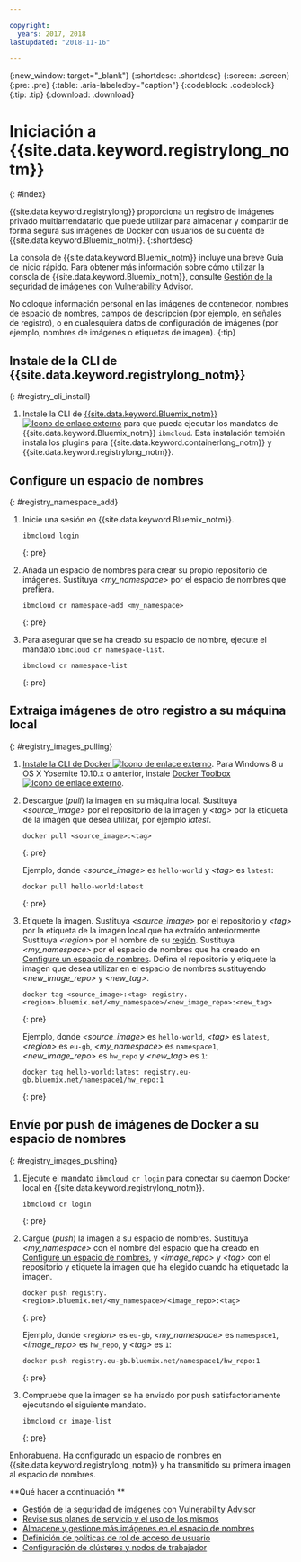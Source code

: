 ```yaml
---

copyright:
  years: 2017, 2018
lastupdated: "2018-11-16"

---
```


{:new_window: target="_blank"}
{:shortdesc: .shortdesc}
{:screen: .screen}
{:pre: .pre}
{:table: .aria-labeledby="caption"}
{:codeblock: .codeblock}
{:tip: .tip}
{:download: .download}

# Iniciación a {{site.data.keyword.registrylong_notm}}
{: #index}

{{site.data.keyword.registrylong}} proporciona un registro de imágenes privado multiarrendatario que puede utilizar para almacenar y compartir de forma segura sus imágenes de Docker con usuarios de su cuenta de {{site.data.keyword.Bluemix_notm}}.
{:shortdesc}

La consola de {{site.data.keyword.Bluemix_notm}} incluye una breve Guía de inicio rápido. Para obtener más información sobre cómo utilizar la consola de {{site.data.keyword.Bluemix_notm}}, consulte [Gestión de la seguridad de imágenes con Vulnerability Advisor](/docs/services/va/va_index.html).

No coloque información personal en las imágenes de contenedor, nombres de espacio de nombres, campos de descripción (por ejemplo, en señales de registro), o en cualesquiera datos de configuración de imágenes (por ejemplo, nombres de imágenes o etiquetas de imagen).
{:tip}

## Instale de la CLI de {{site.data.keyword.registrylong_notm}}
{: #registry_cli_install}

1. Instale la CLI de [{{site.data.keyword.Bluemix_notm}} ![Icono de enlace externo](../../icons/launch-glyph.svg "Icono de enlace externo")](http://clis.ng.bluemix.net/ui/home.html) para que pueda ejecutar los mandatos de {{site.data.keyword.Bluemix_notm}} `ibmcloud`. Esta instalación también instala los plugins para {{site.data.keyword.containerlong_notm}} y {{site.data.keyword.registrylong_notm}}.

## Configure un espacio de nombres
{: #registry_namespace_add}

1. Inicie una sesión en {{site.data.keyword.Bluemix_notm}}.

   ```
   ibmcloud login
   ```
   {: pre}

2. Añada un espacio de nombres para crear su propio repositorio de imágenes. Sustituya _&lt;my_namespace&gt;_ por el espacio de nombres que prefiera.

   ```
   ibmcloud cr namespace-add <my_namespace>
   ```
   {: pre}

3. Para asegurar que se ha creado su espacio de nombre, ejecute el mandato `ibmcloud cr namespace-list`.

   ```
   ibmcloud cr namespace-list
   ```
   {: pre}

## Extraiga imágenes de otro registro a su máquina local
{: #registry_images_pulling}

1. [Instale la CLI de Docker ![Icono de enlace externo](../../icons/launch-glyph.svg "Icono de enlace externo")](https://www.docker.com/community-edition#/download). Para Windows 8 u OS X Yosemite 10.10.x o anterior, instale [Docker Toolbox ![Icono de enlace externo](../../icons/launch-glyph.svg "Icono de enlace externo")](https://docs.docker.com/toolbox/).

2. Descargue (_pull_) la imagen en su máquina local. Sustituya _&lt;source_image&gt;_ por el repositorio de la imagen y _&lt;tag&gt;_ por la etiqueta de la imagen que desea utilizar, por ejemplo _latest_.

   ```
   docker pull <source_image>:<tag>
   ```
   {: pre}

   Ejemplo, donde _&lt;source_image&gt;_ es `hello-world` y _&lt;tag&gt;_ es `latest`:

   ```
   docker pull hello-world:latest
   ```
   {: pre}

3. Etiquete la imagen. Sustituya _&lt;source_image&gt;_ por el repositorio y _&lt;tag&gt;_ por la etiqueta de la imagen local que ha extraído anteriormente. Sustituya _&lt;region&gt;_ por el nombre de su [región](registry_overview.html#registry_regions). Sustituya _&lt;my_namespace&gt;_ por el espacio de nombres que ha creado en [Configure un espacio de nombres](index.html#registry_namespace_add). Defina el repositorio y etiquete la imagen que desea utilizar en el espacio de nombres sustituyendo _&lt;new_image_repo&gt;_ y _&lt;new_tag&gt;_.

   ```
   docker tag <source_image>:<tag> registry.<region>.bluemix.net/<my_namespace>/<new_image_repo>:<new_tag>
   ```
   {: pre}

   Ejemplo, donde _&lt;source_image&gt;_ es `hello-world`, _&lt;tag&gt;_ es `latest`, _&lt;region&gt;_ es `eu-gb`, _&lt;my_namespace&gt;_ es `namespace1`, _&lt;new_image_repo&gt;_ es `hw_repo` y _&lt;new_tag&gt;_ es `1`:

   ```
   docker tag hello-world:latest registry.eu-gb.bluemix.net/namespace1/hw_repo:1
   ```
   {: pre}

## Envíe por push de imágenes de Docker a su espacio de nombres
{: #registry_images_pushing}

1. Ejecute el mandato `ibmcloud cr login` para conectar su daemon Docker local en {{site.data.keyword.registrylong_notm}}.

   ```
   ibmcloud cr login
   ```
   {: pre}

2. Cargue (_push_) la imagen a su espacio de nombres. Sustituya _&lt;my_namespace&gt;_ con el nombre del espacio que ha creado en [Configure un espacio de nombres](index.html#registry_namespace_add), y _&lt;image_repo&gt;_ y _&lt;tag&gt;_ con el repositorio y etiquete la imagen que ha elegido cuando ha etiquetado la imagen.

   ```
   docker push registry.<region>.bluemix.net/<my_namespace>/<image_repo>:<tag>
   ```
   {: pre}

   Ejemplo, donde _&lt;region&gt;_ es `eu-gb`, _&lt;my_namespace&gt;_ es `namespace1`, _&lt;image_repo&gt;_ es `hw_repo`, y _&lt;tag&gt;_ es `1`:

   ```
   docker push registry.eu-gb.bluemix.net/namespace1/hw_repo:1
   ```
   {: pre}

3. Compruebe que la imagen se ha enviado por push satisfactoriamente ejecutando el siguiente mandato.

   ```
   ibmcloud cr image-list
   ```
   {: pre}

Enhorabuena. Ha configurado un espacio de nombres en {{site.data.keyword.registrylong_notm}} y ha transmitido su primera imagen al espacio de nombres.

**Qué hacer a continuación
**

- [Gestión de la seguridad de imágenes con Vulnerability Advisor](../va/va_index.html)
- [Revise sus planes de servicio y el uso de los mismos](registry_overview.html#registry_plans)
- [Almacene y gestione más imágenes en el espacio de nombres](registry_images_.html)
- [Definición de políticas de rol de acceso de usuario](/docs/services/Registry/registry_users.html#user)
- [Configuración de clústeres y nodos de trabajador](/docs/containers/cs_clusters.html#clusters)
